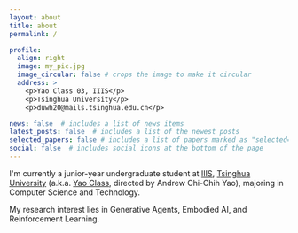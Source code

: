 ```yaml
---
layout: about
title: about
permalink: /

profile:
  align: right
  image: my_pic.jpg
  image_circular: false # crops the image to make it circular
  address: >
    <p>Yao Class 03, IIIS</p>
    <p>Tsinghua University</p>
    <p>duwh20@mails.tsinghua.edu.cn</p>

news: false  # includes a list of news items
latest_posts: false  # includes a list of the newest posts
selected_papers: false # includes a list of papers marked as "selected={true}"
social: false  # includes social icons at the bottom of the page
---
```


I'm currently a junior-year undergraduate student at [IIIS](https://iiis.tsinghua.edu.cn/en/), [Tsinghua University](https://www.tsinghua.edu.cn/en/) (a.k.a. [Yao Class](https://iiis.tsinghua.edu.cn/en/yaoclass/), directed by Andrew Chi-Chih Yao), majoring in Computer Science and Technology.

My research interest lies in Generative Agents, Embodied AI, and Reinforcement Learning.